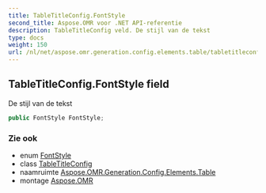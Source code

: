 ```yaml
---
title: TableTitleConfig.FontStyle
second_title: Aspose.OMR voor .NET API-referentie
description: TableTitleConfig veld. De stijl van de tekst
type: docs
weight: 150
url: /nl/net/aspose.omr.generation.config.elements.table/tabletitleconfig/fontstyle/
---
```

## TableTitleConfig.FontStyle field

De stijl van de tekst

```csharp
public FontStyle FontStyle;
```

### Zie ook

* enum [FontStyle](../../../aspose.omr.generation/fontstyle/)
* class [TableTitleConfig](../)
* naamruimte [Aspose.OMR.Generation.Config.Elements.Table](../../tabletitleconfig/)
* montage [Aspose.OMR](../../../)


